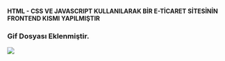 <h4>HTML - CSS VE JAVASCRIPT KULLANILARAK BİR E-TİCARET SİTESİNİN FRONTEND KISMI YAPILMIŞTIR</h4>

<h3>Gif Dosyası Eklenmiştir.</h3>

![](tanıtım.gif)